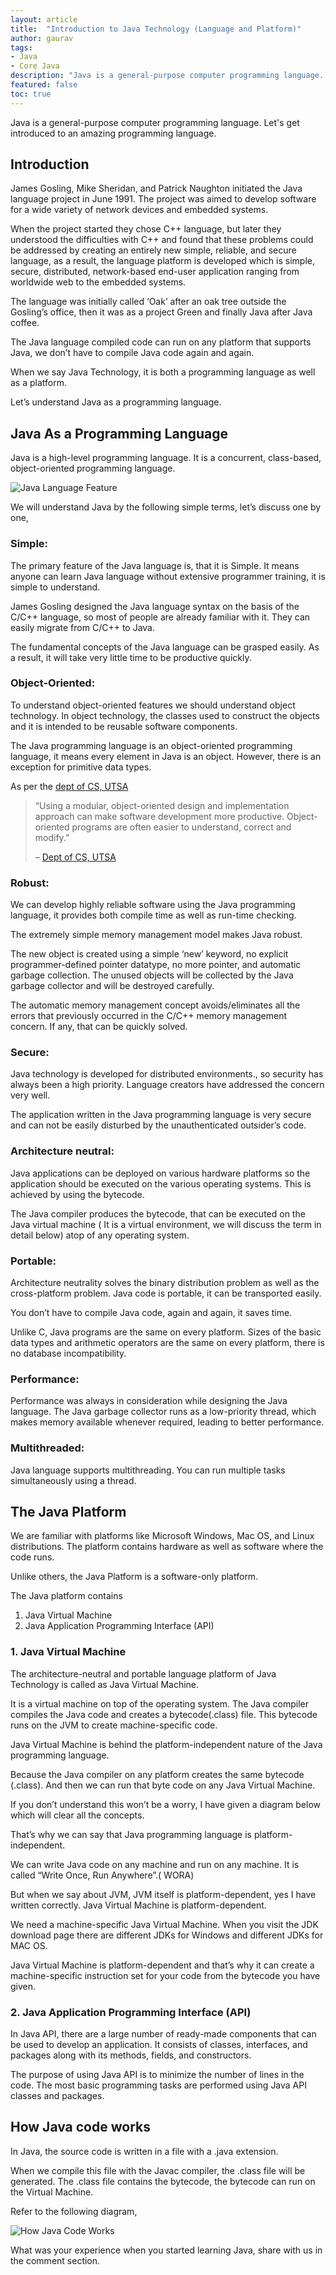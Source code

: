 ```yaml
---
layout: article
title:  "Introduction to Java Technology (Language and Platform)"
author: gaurav
tags:  
- Java
- Core Java
description: "Java is a general-purpose computer programming language. Let's get introduced to an amazing programming language."
featured: false
toc: true
---
```


Java is a general-purpose computer programming language. Let's get introduced to an amazing programming language.

## Introduction

James Gosling, Mike Sheridan, and Patrick Naughton initiated the Java language project in June 1991. The project was aimed to develop software for a wide variety of network devices and embedded systems.

When the project started they chose C++ language, but later they understood the difficulties with C++ and found that these problems could be addressed by creating an entirely new simple, reliable, and secure language, as a result, the language platform is developed which is simple, secure, distributed, network-based end-user application ranging from worldwide web to the embedded systems.

The language was initially called ‘Oak’ after an oak tree outside the Gosling’s office, then it was as a project Green and finally Java after Java coffee.

The Java language compiled code can run on any platform that supports Java, we don’t have to compile Java code again and again.

When we say Java Technology, it is both a programming language as well as a platform.

Let’s understand Java as a programming language.

## Java As a Programming Language

Java is a high-level programming language. It is a concurrent, class-based, object-oriented programming language.

![Java Language Feature](/assets/images/2019-11-29/java-language-feature.webp)

We will understand Java by the following simple terms, let’s discuss one by one,

### **Simple:**

The primary feature of the Java language is, that it is Simple. It means anyone can learn Java language without extensive programmer training, it is simple to understand.

James Gosling designed the Java language syntax on the basis of the C/C++ language, so most of people are already familiar with it. They can easily migrate from C/C++ to Java.

The fundamental concepts of the Java language can be grasped easily. As a result, it will take very little time to be productive quickly.

### **Object-Oriented:**

To understand object-oriented features we should understand object technology. In object technology, the classes used to construct the objects and it is intended to be reusable software components.

The Java programming language is an object-oriented programming language, it means every element in Java is an object. However, there is an exception for primitive data types.

As per the  [dept of CS, UTSA](http://www.cs.utsa.edu/~cs3443/ch01.html)

> “Using a modular, object-oriented design and implementation approach can make software development more productive. Object-oriented programs are often easier to understand, correct and modify.”
> 
> –  [Dept of CS, UTSA](http://www.cs.utsa.edu/~cs3443/ch01.html)

### **Robust:**

We can develop highly reliable software using the Java programming language, it provides both compile time as well as run-time checking.

The extremely simple memory management model makes Java robust.

The new object is created using a simple ‘new’ keyword, no explicit programmer-defined pointer datatype, no more pointer, and automatic garbage collection. The unused objects will be collected by the Java garbage collector and will be destroyed carefully.

The automatic memory management concept avoids/eliminates all the errors that previously occurred in the C/C++ memory management concern. If any, that can be quickly solved.

### **Secure:**

Java technology is developed for distributed environments., so security has always been a high priority. Language creators have addressed the concern very well.

The application written in the Java programming language is very secure and can not be easily disturbed by the unauthenticated outsider’s code.

### **Architecture neutral:**

Java applications can be deployed on various hardware platforms so the application should be executed on the various operating systems. This is achieved by using the bytecode.

The Java compiler produces the bytecode, that can be executed on the Java virtual machine ( It is a virtual environment, we will discuss the term in detail below) atop of any operating system.

### **Portable:**

Architecture neutrality solves the binary distribution problem as well as the cross-platform problem. Java code is portable, it can be transported easily.  

You don’t have to compile Java code, again and again, it saves time.

Unlike C, Java programs are the same on every platform. Sizes of the basic data types and arithmetic operators are the same on every platform, there is no database incompatibility.

### **Performance:**

Performance was always in consideration while designing the Java language. The Java garbage collector runs as a low-priority thread, which makes memory available whenever required, leading to better performance.

### **Multithreaded:**

Java language supports multithreading. You can run multiple tasks simultaneously using a thread.

## The Java Platform

We are familiar with platforms like Microsoft Windows, Mac OS, and Linux distributions. The platform contains hardware as well as software where the code runs.

Unlike others, the Java Platform is a software-only platform.

The Java platform contains

1.  Java Virtual Machine
2.  Java Application Programming Interface (API)

### 1. Java Virtual Machine

The architecture-neutral and portable language platform of Java Technology is called as Java Virtual Machine.

It is a virtual machine on top of the operating system. The Java compiler compiles the Java code and creates a bytecode(.class) file. This bytecode runs on the JVM to create machine-specific code.

Java Virtual Machine is behind the platform-independent nature of the Java programming language.

Because the Java compiler on any platform creates the same bytecode (.class). And then we can run that byte code on any Java Virtual Machine.

If you don’t understand this won’t be a worry, I have given a diagram below which will clear all the concepts.

That’s why we can say that Java programming language is platform-independent.

We can write Java code on any machine and run on any machine. It is called “Write Once, Run Anywhere”.( WORA)

But when we say about JVM, JVM itself is platform-dependent, yes I have written correctly. Java Virtual Machine is platform-dependent.

We need a machine-specific Java Virtual Machine. When you visit the JDK download page there are different JDKs for Windows and different JDKs for MAC OS.

Java Virtual Machine is platform-dependent and that’s why it can create a machine-specific instruction set for your code from the bytecode you have given.

### 2. Java Application Programming Interface (API)  

In Java API, there are a large number of ready-made components that can be used to develop an application. It consists of classes, interfaces, and packages along with its methods, fields, and constructors.

The purpose of using Java API is to minimize the number of lines in the code. The most basic programming tasks are performed using Java API classes and packages.

## How Java code works

In Java, the source code is written in a file with a .java extension.

When we compile this file with the Javac compiler, the .class file will be generated. The .class file contains the bytecode, the bytecode can run on the Virtual Machine.

Refer to the following diagram,

![How Java Code Works](/assets/images/2019-11-29/how-java-code-works.webp)

What was your experience when you started learning Java, share with us in the comment section.
